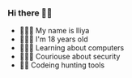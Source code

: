 ### Hi there 👋🏼

- 👨🏼‍🚀 My name is Iliya
- 👨🏼‍🎓 I'm 18 years old
- 👨🏼‍💻 Learning about computers 
- 🧛🏼‍♂️ Couriouse about security
- 🥷🏼 Codeing hunting tools
